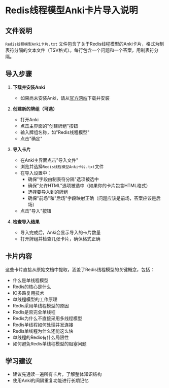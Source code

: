 # Redis线程模型Anki卡片导入说明

## 文件说明
`Redis线程模型Anki卡片.txt` 文件包含了关于Redis线程模型的Anki卡片，格式为制表符分隔的文本文件（TSV格式）。每行包含一个问题和一个答案，用制表符分隔。

## 导入步骤

1. **下载并安装Anki**
   - 如果尚未安装Anki，请从[官方网站](https://apps.ankiweb.net/)下载并安装

2. **创建新的牌组（可选）**
   - 打开Anki
   - 点击主界面的"创建牌组"按钮
   - 输入牌组名称，如"Redis线程模型"
   - 点击"确定"

3. **导入卡片**
   - 在Anki主界面点击"导入文件"
   - 浏览并选择`Redis线程模型Anki卡片.txt`文件
   - 在导入设置中：
     - 确保"字段由制表符分隔"选项被选中
     - 确保"允许HTML"选项被选中（如果你的卡片包含HTML格式）
     - 选择要导入到的牌组
     - 确保"前场"和"后场"字段映射正确（问题应该是前场，答案应该是后场）
   - 点击"导入"按钮 

4. **检查导入结果**
   - 导入完成后，Anki会显示导入的卡片数量
   - 打开牌组并检查几张卡片，确保格式正确

## 卡片内容

这些卡片直接从原始文档中提取，涵盖了Redis线程模型的关键概念，包括：
- 什么是单线程模型
- Redis的核心是什么
- IO多路复用技术
- 单线程模型的工作原理
- Redis采用单线程模型的原因
- Redis是否完全单线程
- Redis为什么不直接采用多线程模型
- Redis单线程如何处理并发连接
- Redis单线程为什么还能这么快
- 单线程的Redis有什么局限性
- 如何避免Redis单线程模型的阻塞问题

## 学习建议

- 建议先通读一遍所有卡片，了解整体知识结构
- 使用Anki的间隔重复功能进行长期记忆 